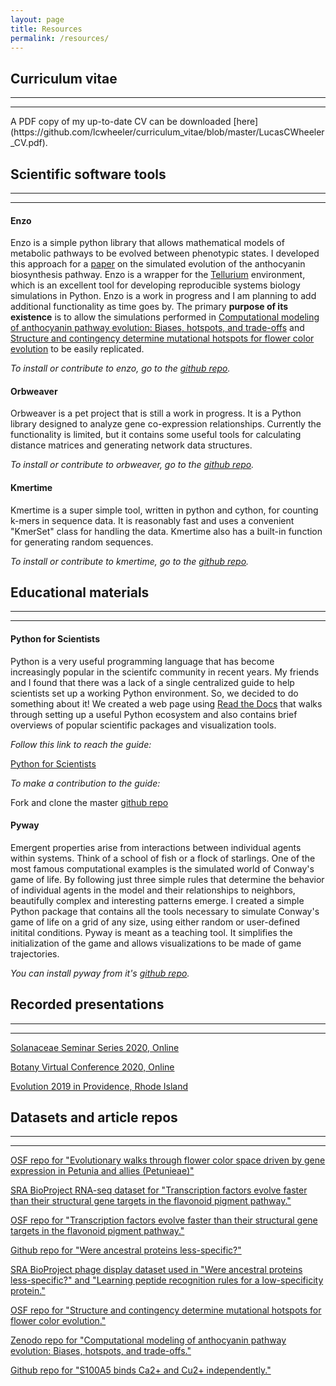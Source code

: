 ```yaml
---
layout: page
title: Resources
permalink: /resources/
---
```


## Curriculum vitae
<hr><hr>
A PDF copy of my up-to-date CV can be downloaded [here](https://github.com/lcwheeler/curriculum_vitae/blob/master/LucasCWheeler_CV.pdf). 


## Scientific software tools
<hr><hr>

#### Enzo

Enzo is a simple python library that allows mathematical models of metabolic pathways to be evolved between phenotypic states. I developed this approach for a [paper](https://www.biorxiv.org/content/early/2019/01/03/511089) on the simulated evolution of the anthocyanin biosynthesis pathway. Enzo is a wrapper for the [Tellurium](http://tellurium.analogmachine.org/) environment, which is an excellent tool for developing reproducible systems biology simulations in Python. Enzo is a work in progress and I am planning to add additional functionality as time goes by. The primary **purpose of its existence** is to allow the simulations performed in [Computational modeling of anthocyanin pathway evolution: Biases, hotspots, and trade-offs](https://www.biorxiv.org/content/early/2019/01/03/511089) and [Structure and contingency determine mutational hotspots for flower color evolution](https://www.biorxiv.org/content/10.1101/2020.08.18.256503v1) to be easily replicated. 

*To install or contribute to enzo, go to the [github repo](https://github.com/lcwheeler/enzo).*


#### Orbweaver

Orbweaver is a pet project that is still a work in progress. It is a Python library designed to analyze gene co-expression relationships. Currently the functionality is limited, but it contains some useful tools for calculating distance matrices and generating network data structures.

*To install or contribute to orbweaver, go to the [github repo](https://github.com/lcwheeler/orbweaver).*


#### Kmertime

Kmertime is a super simple tool, written in python and cython, for counting k-mers in sequence data. It is reasonably fast and uses a convenient "KmerSet" class for handling the data. Kmertime also has a built-in function for generating random sequences. 

*To install or contribute to kmertime, go to the [github repo](https://github.com/lcwheeler/kmertime).*


## Educational materials
<hr><hr>

#### Python for Scientists

Python is a very useful programming language that has become increasingly popular in the scientifc community in recent years. 
My friends and I found that there was a lack of a single centralized guide to help scientists set up a working Python environment. 
So, we decided to do something about it! We created a web page using [Read the Docs](https://readthedocs.org/) that walks through 
setting up a useful Python ecosystem and also contains brief overviews of popular scientific packages and visualization tools. 

*Follow this link to reach the guide:* 

[Python for Scientists](https://python-for-scientists.readthedocs.io/en/latest/#)


*To make a contribution to the guide:* 

Fork and clone the master [github repo](https://github.com/Zsailer/python-for-scientists)


#### Pyway
Emergent properties arise from interactions between individual agents within systems. Think of a school of fish or a flock of starlings. One of the most famous computational examples is the simulated world of Conway's game of life. By following just three simple rules that determine the behavior of individual agents in the model and their relationships to neighbors, beautifully complex and interesting patterns emerge. I created a simple Python package that contains all the tools necessary to simulate Conway's game of life on a grid of any size, using either random or user-defined initital conditions. Pyway is meant as a teaching tool. It simplifies the initialization of the game and allows visualizations to be made of game trajectories. 

*You can install pyway from it's [github repo](https://github.com/lcwheeler/pyway).* 


## Recorded presentations
<hr><hr>

[Solanaceae Seminar Series 2020, Online](https://www.youtube.com/watch?v=OhSREoCemU0&feature=youtu.be)

[Botany Virtual Conference 2020, Online](https://www.youtube.com/watch?v=FpXiIhmI6p8&t=21s)

[Evolution 2019 in Providence, Rhode Island](https://www.youtube.com/watch?v=py3jSv0BCgE)


## Datasets and article repos
<hr><hr>

[OSF repo for "Evolutionary walks through flower color space driven by gene expression in Petunia and allies (Petunieae)"](https://osf.io/zg9cu/)


[SRA BioProject RNA-seq dataset for "Transcription factors evolve faster than their structural gene targets in the flavonoid pigment pathway."](https://www.ncbi.nlm.nih.gov/sra/PRJNA746328)


[OSF repo for "Transcription factors evolve faster than their structural gene targets in the flavonoid pigment pathway."](https://osf.io/b7gcp/)


[Github repo for "Were ancestral proteins less-specific?"](https://github.com/harmslab/were-anc-less-specific)


[SRA BioProject phage display dataset used in "Were ancestral proteins less-specific?" and "Learning peptide recognition rules for a low-specificity protein."](https://www.ncbi.nlm.nih.gov/bioproject?LinkName=sra_bioproject&from_uid=11384227)


[OSF repo for "Structure and contingency determine mutational hotspots for flower color evolution."](https://osf.io/kxr23/)


[Zenodo repo for "Computational modeling of anthocyanin pathway evolution: Biases, hotspots, and trade-offs."](https://zenodo.org/record/2611739#.X9UWM8J7k8p)


[Github repo for "S100A5 binds Ca2+ and Cu2+ independently."](https://github.com/harmslab/wheeler-harms-S100A5-Ca-Cu-data)








